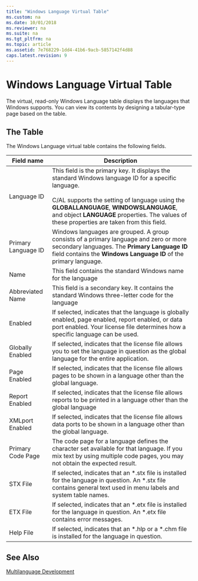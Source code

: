 ```yaml
---
title: "Windows Language Virtual Table"
ms.custom: na
ms.date: 10/01/2018
ms.reviewer: na
ms.suite: na
ms.tgt_pltfrm: na
ms.topic: article
ms.assetid: 7e768229-1dd4-41b6-9acb-5857142f4d88
caps.latest.revision: 9
---
```

# Windows Language Virtual Table
The virtual, read-only Windows Language table displays the languages that Windows supports. You can view its contents by designing a tabular-type page based on the table.  
  
## The Table  
 The Windows Language virtual table contains the following fields.  
  
|Field name|Description|  
|----------------|-----------------|  
|Language ID|This field is the primary key. It displays the standard Windows language ID for a specific language.<br /><br /> C/AL supports the setting of language using the **GLOBALLANGUAGE**, **WINDOWSLANGUAGE**, and object **LANGUAGE** properties. The values of these properties are taken from this field.|  
|Primary Language ID|Windows languages are grouped. A group consists of a primary language and zero or more secondary languages. The **Primary Language ID** field contains the **Windows Language ID** of the primary language.|  
|Name|This field contains the standard Windows name for the language|  
|Abbreviated Name|This field is a secondary key. It contains the standard Windows three-letter code for the language|  
|Enabled|If selected, indicates that the language is globally enabled, page enabled, report enabled, or data port enabled. Your license file determines how a specific language can be used.|  
|Globally Enabled|If selected, indicates that the license file allows you to set the language in question as the global language for the entire application.|  
|Page Enabled|If selected, indicates that the license file allows pages to be shown in a language other than the global language.|  
|Report Enabled|If selected, indicates that the license file allows reports to be printed in a language other than the global language|  
|XMLport Enabled|If selected, indicates that the license file allows data ports to be shown in a language other than the global language.|  
|Primary Code Page|The code page for a language defines the character set available for that language. If you mix text by using multiple code pages, you may not obtain the expected result.|  
|STX File|If selected, indicates that an \*.stx file is installed for the language in question. An \*.stx file contains general text used in menu labels and system table names.|  
|ETX File|If selected, indicates that an \*.etx file is installed for the language in question. An \*.etx file contains error messages.|  
|Help File|If selected, indicates that an \*.hlp or a \*.chm file is installed for the language in question.|  
  
## See Also  
 [Multilanguage Development](Multilanguage-Development.md)
